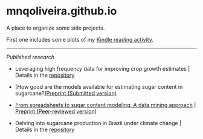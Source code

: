 # mnqoliveira.github.io

A place to organize some side projects. 

First one includes some plots of my [Kindle reading activity](https://mnqoliveira.github.io/kindle_activity/notebook.html).

----
*Published research*

* Leveraging high frequency data for improving crop growth estimates | Details in the [repository](https://github.com/mnqoliveira/data-assimilation-tomato-models)

* [How good are the models available for estimating sugar content in sugarcane?][Preprint (Submitted version)](http://repositorio.unicamp.br/Busca/Download?codigoArquivo=545140)

* [From spreadsheets to sugar content modeling: A data mining approach](https://doi.org/10.1016/j.compag.2016.11.012) | [Preprint (Peer-reviewed version)](http://repositorio.unicamp.br/Busca/Download?codigoArquivo=545142)

* Delving into sugarcane production in Brazil under climate change | Details in the [repository](https://github.com/mnqoliveira/future-sugar)
